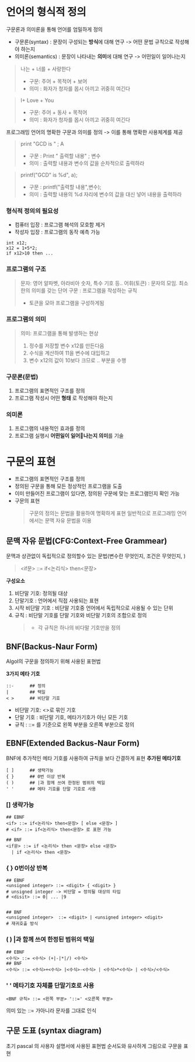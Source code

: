 
# 언어의 형식적 정의
구문론과 의미론을 통해 언어를 엄밀하게 정의
- 구문론(syntax) : 문장이 구성되는 **방식**에 대해 연구 -> 어떤 문법 규칙으로 작성해야 하는지
- 의미론(semantics) : 문장이 나타내는 **의미**에 대해 연구 -> 어떤일이 일어나는지

  
> 나는 + 너를 + 사랑한다
> - 구문: 주어 + 목적어 + 보어
> - 의미 : 화자가 청자를 몹시 아끼고 귀중히 여긴다

> I+ Love + You
> - 구문: 주어 + 동사 + 목적어
> - 의미 : 화자가 청자를 몹시 아끼고 귀중히 여긴다

프로그래밍 언어의 명확한 구문과 의미를 정의 -> 이를 통해 명확한 사용체계를 제공

> print "GCD is " ; A
> - 구문 : Print " 출력할 내용" ; 변수
> - 의미 : 출력할 내용과 변수의 값을 순차적으로 출력하라

> printf("GCD" is %d", a);
> - 구문 : printf("출력할 내용",변수);
> - 의미 : 출력할 내용의 %d 자리에 변수의 값을 대신 넣어 내용을 출력하라

### 형식적 정의의 필요성 
- 컴퓨터 입장 : 프로그램 해석의 모호함 제거
- 작성자 입장 : 프로그램의 동작 예측 가능


```
int x12;
x12 = 1+5*2;
if x12>10 then ...
```
### 프로그램의 구조
> 문자: 영어 알파벳, 아라비아 숫자, 특수 기호 등..
> 어휘(토큰) : 문자의 모임. 최소한의 의미를 갖는 단어
> 구문 : 프로그램을 작성하는 규칙
> - 토큰을 모아 프로그램을 구성하게됨

### 프로그램의 의미
> 의미: 프로그램을 통해 발생하는 현상
> 1. 정수를 저장할 변수 x12를 만든다음
> 2. 수식을 계산하여 11을 변수에 대입하고
> 3. 변수 x12의 값이 10보다 크므로 .. 부분을 수행


### 구문론(문법)
1. 프로그램의 표면적인 구조를 정의
2. 프로그램 작성시 어떤 **형태** 로 작성해야 하는지
### 의미론
1. 프로그램의 내용적인 효과를 정의
2. 프로그램 실행시 **어떤일이 일어나는지 의미**를 기술

# 구문의 표현
- 프로그램의 표면적인 구조를 정의
-  정의된 구문을 통해 모든 정상적인 프로그램을 도출
-  이미 만들어진 프로그램이 있다면, 정의된 구문에 맞는 프로그램인지 확인 가능
- 구문의 표현
  > 구문의 정의는 문법을 활용하여 명확하게 표현
  > 일반적으로 프로그래밍 언어에서는 문맥 자유 문법을 이용
  


## 문맥 자유 문법(CFG:Context-Free Grammear)
문맥과 상관없이 독립적으로 정의할수 있는 문법(변수란 무엇인지, 조건은 무엇인지, )
>  <if문> ::= if<논리식> then<문장>

**구성요소**
1. 비단말 기호: 정의될 대상
2. 단말기호 : 언어에서 직접 사용되는 표현
3. 시작 비단말 기호 : 비단말 기호중 언어에서 독립적으로 사용될 수 있는 단위
4. 규칙 : 비단말 기호를 단말 기호와 비단말 기호의 조합으로 정의
    > - 각 규칙은 하나의 비다말 기호만을 정의
  
  
##  BNF(Backus-Naur Form)
Algol의 구문을 정의하기 위해 사용된 표현법


**3가지 메타 기호**
```
::-      ## 정의
|        ## 택일
< >      ## 비단말 기호
```
- 비단말 기호: <>로 묶인 기호
- 단말 기호 : 비단말 기호, 메타가기호가 아닌 모든 기호
- 규칙 : ::= 를 기준으로 왼쪽 부분을 오른쪽 부분으로 정의


## EBNF(Extended Backus-Naur Form)
BNF에 추가적인 메타 기호를 사용하여 규칙을 보다 간결하게 표현
**추가된 메타기호**
```
[ ]      ## 생략가능
{ }      ## 0번 이상 반복
( )      ## |과 함께 쓰여 한정된 범위의 택일
' '      ## 메타 기호를 단말 기호로 사용
```

### [] 생략가능
```
## EBNF
<if> ::= if<논리식> then<문장> [ else <문장> ]
# <if> ::= if<논리식> then<문장> 로 표현 가능

## BNF
<if문> ::= if <논리식> then <문장> else <문장>
  | if <논리식> then <문장>
```

### { } 0번이상 반복
```
## EBNF
<unsigned integer> ::= <digit> { <digit> }
# unsigned integer -> 비단말 = 정의될 대상의 타입
# <disit> ::= 0| ... |9


## BNF
<unsigned integer>  ::= <digit> | <unsigned integer> <digit>
# 재귀호출 방식
```

### ( ) |과 함께 쓰여 한정된 범위의 택일
```
## EBNF
<수식> ::= <수식> (+|-|*|/) <수식>
## BNF
<수식> ::= <수식>+<수식> |<수식>-<수식> | <수식>*<수식> | <수식>/<수식>
```

### ' ' 메타기호 자체를 단말기호로 사용
```
<BNF 규칙> ::= <왼쪽 부분> '::=' <오른쪽 부분>

```
의미 있는 ::= 가아니라 문자를 그대로 인식

## 구문 도표 (syntax diagram)
초기 pascal 의 사용자 설명서에 사용된 표현법
순서도와 유사하게 그림으로 구문을 표현





